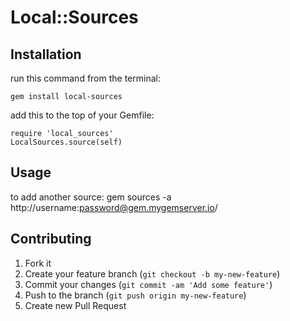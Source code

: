 # Local::Sources

## Installation

run this command from the terminal:

    gem install local-sources

add this to the top of your Gemfile:

    require 'local_sources'
    LocalSources.source(self)

## Usage

to add another source:
    gem sources -a http://username:password@gem.mygemserver.io/

## Contributing

1. Fork it
2. Create your feature branch (`git checkout -b my-new-feature`)
3. Commit your changes (`git commit -am 'Add some feature'`)
4. Push to the branch (`git push origin my-new-feature`)
5. Create new Pull Request
